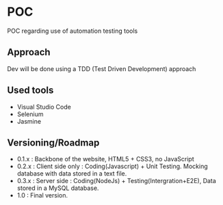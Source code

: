 # POC
POC regarding use of automation testing tools

## Approach
Dev will be done using a TDD (Test Driven Development) approach

## Used tools
- Visual Studio Code 
- Selenium
- Jasmine

## Versioning/Roadmap
- 0.1.x : Backbone of the website, HTML5 + CSS3, no JavaScript
- 0.2.x : Client side only : Coding(Javascript) + Unit Testing. Mocking database with data stored in a text file.
- 0.3.x : Server side : Coding(NodeJs) + Testing(Intergration+E2E), Data stored in a MySQL database.
- 1.0 : Final version.
